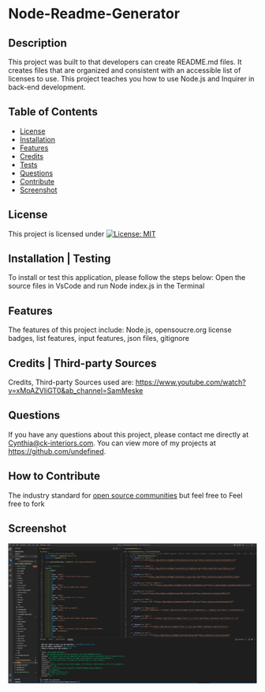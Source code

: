 # Node-Readme-Generator

## Description
This project was built to that developers can create README.md files.
It creates files that are organized and consistent with an accessible list of licenses to use.
This project teaches you how to use Node.js and Inquirer in back-end development.

## Table of Contents
- [License](#License)
- [Installation](#Installation)
- [Features](#Features)
- [Credits](#Credits)
- [Tests](#Tests)
- [Questions](#Questions)
- [Contribute](#How)
- [Screenshot](#Screenshot)

## License
This project is licensed under [![License: MIT](https://img.shields.io/badge/License-MIT-yellow.svg)](https://opensource.org/licenses/MIT)

## Installation | Testing
To install or test this application, please follow the steps below:
Open the source files in VsCode and run Node index.js in the Terminal

## Features
The features of this project include:
Node.js, opensoucre.org license badges, list features, input features, json files, gitignore

## Credits | Third-party Sources
Credits, Third-party Sources used are:
https://www.youtube.com/watch?v=xMoAZVIiGT0&ab_channel=SamMeske

## Questions
If you have any questions about this project, please contact me directly at Cynthia@ck-interiors.com. You can view more of my projects at https://github.com/undefined.

## How to Contribute
The industry standard for [open source communities](https://www.contributor-covenant.org/) but feel free to
Feel free to fork

## Screenshot
![](images/screenshot.PNG)

